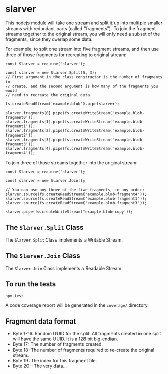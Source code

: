 slarver
=======

This nodejs module will take one stream and split it up into multiple smaller
streams with redundant parts (called "fragments"). To join the fragment
streams together to the original stream, you will only need a subset of the
fragments, since they overlap some data.

For example, to split one stream into five fragment streams, and then use
three of those fragments for recreating to original stream:

```
const Slarver = require('slarver');

const slarver = new Slarver.Split(5, 3);
// First argument in the class constructor is the number of fragments to
// create, and the second argument is how many of the fragments you would
// need to recreate the original data.

fs.createReadStream('example.blob').pipe(slarver);

slarver.fragments[0].pipe(fs.createWriteStream('example.blob-fragment0'));
slarver.fragments[1].pipe(fs.createWriteStream('example.blob-fragment1'));
slarver.fragments[2].pipe(fs.createWriteStream('example.blob-fragment2'));
slarver.fragments[3].pipe(fs.createWriteStream('example.blob-fragment3'));
slarver.fragments[4].pipe(fs.createWriteStream('example.blob-fragment4'));
```

To join three of those streams together into the original stream:

```
const Slarver = require('slarver');

const slarver = new Slarver.Join();

// You can use any three of the five fragments, in any order:
slarver.source(fs.createReadStream('example.blob-fragment4'));
slarver.source(fs.createReadStream('example.blob-fragment1'));
slarver.source(fs.createReadStream('example.blob-fragment3'));

slarver.pipe(fw.createWriteStream('example.blob-copy'));
```

## The `Slarver.Split` Class

The `Slarver.Split` Class implements a Writable Stream.

## The `Slarver.Join` Class

The `Slarver.Join` Class implements a Readable Stream.

## To run the tests

```
npm test
```

A code coverage report will be generated in the `coverage/` directory.

## Fragment data format

* Byte 1-16: Random UUID for the split. All fragments created in one split
  will have the same UUID. It is a 128 bit big-endian.
* Byte 17: The number of fragments created.
* Byte 18: The number of fragments required to re-create the original stream.
* Byte 19: The index for this fragment file.
* Byte 20-: The very data...
